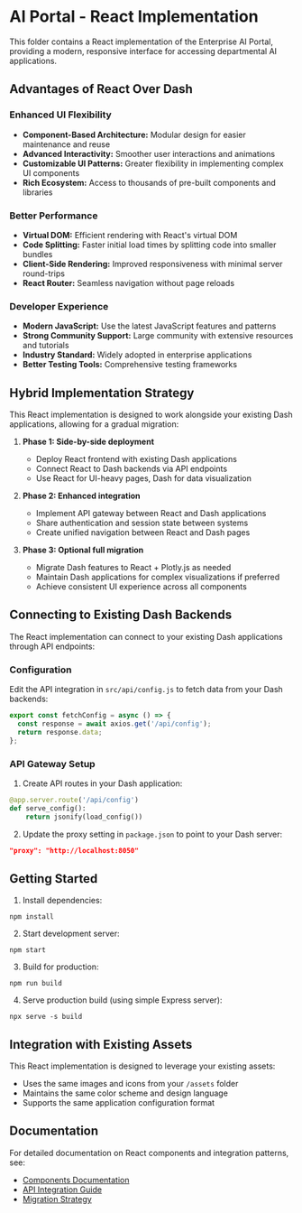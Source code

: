 # AI Portal - React Implementation

This folder contains a React implementation of the Enterprise AI Portal, providing a modern, responsive interface for accessing departmental AI applications.

## Advantages of React Over Dash

### Enhanced UI Flexibility
- **Component-Based Architecture:** Modular design for easier maintenance and reuse
- **Advanced Interactivity:** Smoother user interactions and animations
- **Customizable UI Patterns:** Greater flexibility in implementing complex UI components
- **Rich Ecosystem:** Access to thousands of pre-built components and libraries

### Better Performance
- **Virtual DOM:** Efficient rendering with React's virtual DOM
- **Code Splitting:** Faster initial load times by splitting code into smaller bundles
- **Client-Side Rendering:** Improved responsiveness with minimal server round-trips
- **React Router:** Seamless navigation without page reloads

### Developer Experience
- **Modern JavaScript:** Use the latest JavaScript features and patterns
- **Strong Community Support:** Large community with extensive resources and tutorials
- **Industry Standard:** Widely adopted in enterprise applications
- **Better Testing Tools:** Comprehensive testing frameworks

## Hybrid Implementation Strategy

This React implementation is designed to work alongside your existing Dash applications, allowing for a gradual migration:

1. **Phase 1: Side-by-side deployment**
   - Deploy React frontend with existing Dash applications
   - Connect React to Dash backends via API endpoints
   - Use React for UI-heavy pages, Dash for data visualization

2. **Phase 2: Enhanced integration**
   - Implement API gateway between React and Dash applications
   - Share authentication and session state between systems
   - Create unified navigation between React and Dash pages

3. **Phase 3: Optional full migration**
   - Migrate Dash features to React + Plotly.js as needed
   - Maintain Dash applications for complex visualizations if preferred
   - Achieve consistent UI experience across all components

## Connecting to Existing Dash Backends

The React implementation can connect to your existing Dash applications through API endpoints:

### Configuration

Edit the API integration in `src/api/config.js` to fetch data from your Dash backends:

```javascript
export const fetchConfig = async () => {
  const response = await axios.get('/api/config');
  return response.data;
};
```

### API Gateway Setup

1. Create API routes in your Dash application:

```python
@app.server.route('/api/config')
def serve_config():
    return jsonify(load_config())
```

2. Update the proxy setting in `package.json` to point to your Dash server:

```json
"proxy": "http://localhost:8050"
```

## Getting Started

1. Install dependencies:
```
npm install
```

2. Start development server:
```
npm start
```

3. Build for production:
```
npm run build
```

4. Serve production build (using simple Express server):
```
npx serve -s build
```

## Integration with Existing Assets

This React implementation is designed to leverage your existing assets:

- Uses the same images and icons from your `/assets` folder
- Maintains the same color scheme and design language
- Supports the same application configuration format

## Documentation

For detailed documentation on React components and integration patterns, see:

- [Components Documentation](./docs/components.md)
- [API Integration Guide](./docs/api-integration.md)
- [Migration Strategy](./docs/migration-strategy.md)